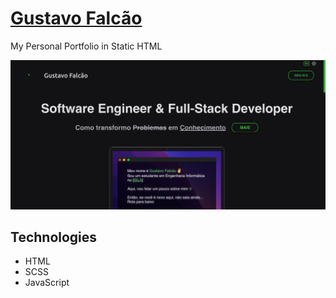 # <a href="https://dev.gustavofalcao.pt">Gustavo Falcão</a>

My Personal Portfolio in Static HTML

<div align="center">
  <img src="screenshots/00.png" alt="Home Web Page">
</div>

## Technologies

* HTML
* SCSS
* JavaScript

